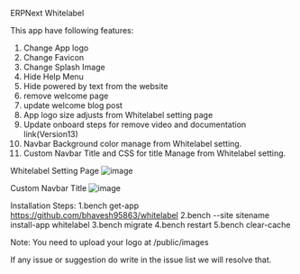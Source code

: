 ERPNext Whitelabel

This app have following features:
1. Change App logo
2. Change Favicon
3. Change Splash Image
4. Hide Help Menu
5. Hide powered by text from the website
6. remove welcome page
7. update welcome blog post
8. App logo size adjusts from Whitelabel setting page
9. Update onboard steps for remove video and documentation link(Version13)
10. Navbar Background color manage from Whitelabel setting.
11. Custom Navbar Title and CSS for title Manage from Whitelabel setting.

Whitelabel Setting Page
![image](https://user-images.githubusercontent.com/34086262/115605632-5e28ed00-a300-11eb-986d-5114ef128de3.png)

Custom Navbar Title
![image](https://user-images.githubusercontent.com/34086262/115721516-bc56de00-a39b-11eb-94b3-787b0481fb60.png)


Installation Steps:
1.bench get-app https://github.com/bhavesh95863/whitelabel
2.bench --site sitename install-app whitelabel
3.bench migrate
4.bench restart
5.bench clear-cache


Note:
You need to upload your logo at /public/images

If any issue or suggestion do write in the issue list we will resolve that.
